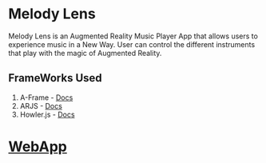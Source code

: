 # Melody Lens
Melody Lens is an Augmented Reality Music Player App that allows users to experience music in a New Way.
User can control the different instruments that play with the magic of Augmented Reality.

## FrameWorks Used
1. A-Frame - [Docs](https://aframe.io/)
2. ARJS - [Docs](https://ar-js-org.github.io/AR.js-Docs/)
3. Howler.js - [Docs](https://howlerjs.com/)

# [WebApp](https://melody-lens.vercel.app/)
